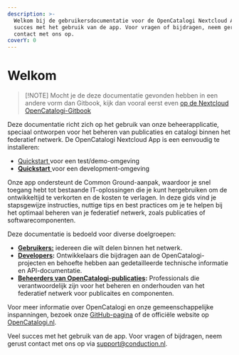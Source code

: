 ```yaml
---
description: >-
  Welkom bij de gebruikersdocumentatie voor de OpenCatalogi Nextcloud App. Veel
  succes met het gebruik van de app. Voor vragen of bijdragen, neem gerust
  contact met ons op.
coverY: 0
---
```


# Welkom

> \[!NOTE] Mocht je de deze documentatie gevonden hebben in een andere vorm dan Gitbook, kijk dan vooral eerst even [op de Nextcloud OpenCatalogi-Gitbook](https://conduction.gitbook.io/opencatalogi-nextcloud)

Deze documentatie richt zich op het gebruik van onze beheerapplicatie, speciaal ontworpen voor het beheren van publicaties en catalogi binnen het federatief netwerk. De OpenCatalogi Nextcloud App is een eenvoudig te installeren:

* [Quickstart ](installatie/instructies.md)voor een test/demo-omgeving
* [**Quickstart** ](developers/installatie-van-nextcloud-development-omgeving.md)voor een development-omgeving

Onze app ondersteunt de Common Ground-aanpak, waardoor je snel toegang hebt tot bestaande IT-oplossingen die je kunt hergebruiken om de ontwikkeltijd te verkorten en de kosten te verlagen. In deze gids vind je stapsgewijze instructies, nuttige tips en best practices om je te helpen bij het optimaal beheren van je federatief netwerk, zoals publicaties of softwarecomponenten.

Deze documentatie is bedoeld voor diverse doelgroepen:

* [**Gebruikers:**](broken-reference/) iedereen die wilt delen binnen het netwerk.
* [**Developers**](broken-reference/)**:** Ontwikkelaars die bijdragen aan de OpenCatalogi-projecten en behoefte hebben aan gedetailleerde technische informatie en API-documentatie.
* [**Beheerders van OpenCatalogi-publicaties**](broken-reference/)**:** Professionals die verantwoordelijk zijn voor het beheren en onderhouden van het federatief netwerk voor publicaites en componenten.

Voor meer informatie over OpenCatalogi en onze gemeenschappelijke inspanningen, bezoek onze [GitHub-pagina](https://github.com/OpenCatalogi) of de officiële website op [OpenCatalogi.nl](https://opencatalogi.nl).

Veel succes met het gebruik van de app. Voor vragen of bijdragen, neem gerust contact met ons op via support@conduction.nl.
